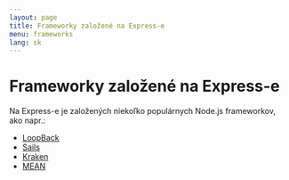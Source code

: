 ```yaml
---
layout: page
title: Frameworky založené na Express-e
menu: frameworks
lang: sk
---
```

<!---
 Copyright (c) 2016 StrongLoop, IBM, and Express Contributors
 License: MIT
-->

# Frameworky založené na Express-e

Na Express-e je založených niekoľko populárnych Node.js frameworkov, ako napr.:

- [LoopBack](http://loopback.io)
- [Sails](http://sailsjs.org/)
- [Kraken](http://krakenjs.com/)
- [MEAN](http://mean.io/)